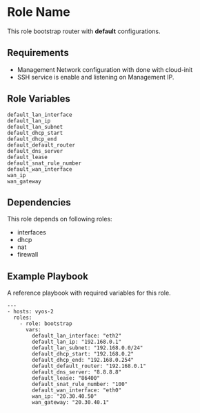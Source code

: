 Role Name
=========

This role bootstrap router with **default** configurations.

Requirements
------------

- Management Network configuration with done with cloud-init
- SSH service is enable and listening on Management IP.

Role Variables
--------------

```
default_lan_interface
default_lan_ip
default_lan_subnet
default_dhcp_start
default_dhcp_end
default_default_router
default_dns_server
default_lease
default_snat_rule_number
default_wan_interface
wan_ip
wan_gateway
```

Dependencies
------------

This role depends on following roles:
- interfaces
- dhcp
- nat
- firewall

Example Playbook
----------------
A reference playbook with required variables for this role.

    ---
    - hosts: vyos-2        
      roles:
        - role: bootstrap
          vars:
            default_lan_interface: "eth2"
            default_lan_ip: "192.168.0.1"
            default_lan_subnet: "192.168.0.0/24"
            default_dhcp_start: "192.168.0.2"
            default_dhcp_end: "192.168.0.254"
            default_default_router: "192.168.0.1"
            default_dns_server: "8.8.8.8"
            default_lease: "86400"
            default_snat_rule_number: "100"
            default_wan_interface: "eth0"
            wan_ip: "20.30.40.50"
            wan_gateway: "20.30.40.1"